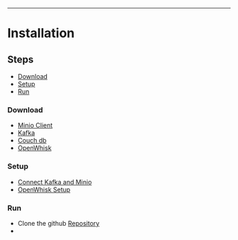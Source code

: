 ** **

# Installation 

## Steps
- [Download](#download)
- [Setup](#setup)
- [Run](#run)

### Download
- [Minio Client](https://min.io/download#/linux)
- [Kafka](https://kafka.apache.org/downloads)
- [Couch db](https://github.com/apache/couchdb-docker/blob/master/README.md)
- [OpenWhisk](#)

### Setup
- [Connect Kafka and Minio](kafka-minio.md)
- [OpenWhisk Setup](https://github.com/apache/incubator-openwhisk/blob/master/ansible/README.md)

### Run
- Clone the github [Repository](https://github.com/bu-528-sp19/Deduplicating-Cloud-functions.git)
- 